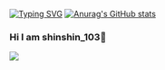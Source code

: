 <a href="https://git.io/typing-svg"><img src="https://readme-typing-svg.herokuapp.com?font=Fira+Code&pause=1000&width=435&lines=shinshin_103;MinecaftServerDeveloper" alt="Typing SVG" /></a>
[![Anurag's GitHub stats](https://github-readme-stats.vercel.app/api?username=shinshin103)](https://github.com/anuraghazra/github-readme-stats)
### Hi I am shinshin_103👋
<img src="https://komarev.com/ghpvc/?username=shinshin103">
<!--
**shinshin103/shinshin103** is a ✨ _special_ ✨ repository because its `README.md` (this file) appears on your GitHub profile.

Here are some ideas to get you started:

- 🔭 I’m currently working on MinecaftServerDevelop
- 🌱 I’m currently learning ...
- 👯 I’m looking to collaborate on ...
- 🤔 I’m looking for help with ...
- 💬 Ask me about ...
- 📫 How to reach me: ...
- 😄 Pronouns: ...
- ⚡ Fun fact: ...
-->
